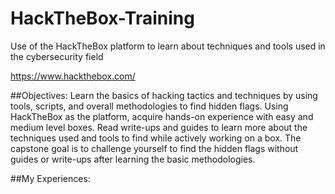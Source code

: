 # HackTheBox-Training
Use of the HackTheBox platform to learn about techniques and tools used in the cybersecurity field

https://www.hackthebox.com/

##Objectives:
Learn the basics of hacking tactics and techniques by using tools, scripts, and overall methodologies to find hidden flags. Using HackTheBox as the platform, acquire hands-on experience with easy and medium level boxes. Read write-ups and guides to learn more about the techniques used and tools to find while actively working on a box. The capstone goal is to challenge yourself to find the hidden flags without guides or write-ups after learning the basic methodologies.

##My Experiences:
